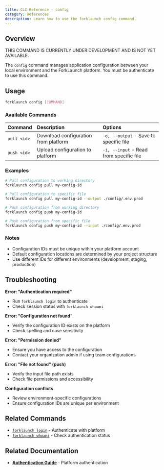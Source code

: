 ```yaml
---
title: CLI Reference - config
category: References
description: Learn how to use the forklaunch config command.
---
```


## Overview

THIS COMMAND IS CURRENTLY UNDER DEVELOPMENT AND IS NOT YET AVAILABLE.

The `config` command manages application configuration between your local environment and the ForkLaunch platform. You must be authenticate to use this command.

## Usage

```bash
forklaunch config [COMMAND]
```

### Available Commands

| Command     | Description                          | Options                                 |
| :---------- | :----------------------------------- | :-------------------------------------- |
| `pull <id>` | Download configuration from platform | `-o, --output` - Save to specific file  |
| `push <id>` | Upload configuration to platform     | `-i, --input` - Read from specific file |

### Examples

```bash
# Pull configuration to working directory
forklaunch config pull my-config-id

# Pull configuration to specific file
forklaunch config pull my-config-id --output ./config/.env.prod

# Push configuration from working directory
forklaunch config push my-config-id

# Push configuration from specific file
forklaunch config push my-config-id --input ./config/.env.prod
```

### Notes

- Configuration IDs must be unique within your platform account
- Default configuration locations are determined by your project structure
- Use different IDs for different environments (development, staging, production)

## Troubleshooting

**Error: "Authentication required"**

- Run `forklaunch login` to authenticate
- Check session status with `forklaunch whoami`

**Error: "Configuration not found"**

- Verify the configuration ID exists on the platform
- Check spelling and case sensitivity

**Error: "Permission denied"**

- Ensure you have access to the configuration
- Contact your organization admin if using team configurations

**Error: "File not found" (push)**

- Verify the input file path exists
- Check file permissions and accessibility

**Configuration conflicts**

- Review environment-specific configurations
- Ensure configuration IDs are unique per environment

## Related Commands

- [`forklaunch login`](./authentication.md) - Authenticate with platform
- [`forklaunch whoami`](./authentication.md) - Check authentication status

## Related Documentation

- **[Authentication Guide](./authentication.md)** - Platform authentication
